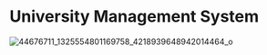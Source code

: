 # University Management System
![44676711_1325554801169758_4218939648942014464_o](https://user-images.githubusercontent.com/15065451/47953040-ae186b80-df6f-11e8-9971-4a7e00cae9a8.jpg)
